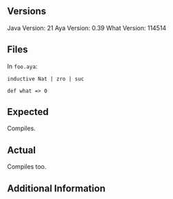 <!-- ISSUE CHECKER ENABLE -->

## Versions

<!-- AYA VERSION -->
Java Version: 21
Aya Version: 0.39
What Version: 114514

## Files

<!-- BEGIN FILES -->

In `foo.aya`:

```aya
inductive Nat | zro | suc

def what => 0
```

<!-- END FILES -->

## Expected

Compiles.

## Actual

Compiles too.

## Additional Information
